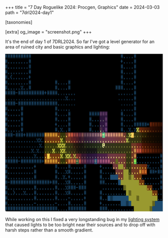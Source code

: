 +++
title = "7 Day Roguelike 2024: Procgen, Graphics"
date = 2024-03-03
path = "7drl2024-day1"

[taxonomies]

[extra]
og_image = "screenshot.png"
+++

It's the end of day 1 of 7DRL2024. So far I've got a level generator for an
area of ruined city and basic graphics and lighting:

![Screenshot showing a pink street with some burning debris](screenshot.png)

While working on this I fixed a very longstanding bug in my [lighting
system](https://crates.io/crates/visible_area_detection) that caused lights to
be too bright near their sources and to drop off with harsh steps rather than a
smooth gradient.
